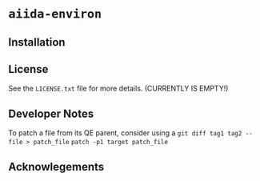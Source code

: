 # `aiida-environ`

## Installation

## License
See the `LICENSE.txt` file for more details. (CURRENTLY IS EMPTY!)

## Developer Notes
To patch a file from its QE parent, consider using a
`git diff tag1 tag2 -- file > patch_file`
`patch -p1 target patch_file`

## Acknowlegements